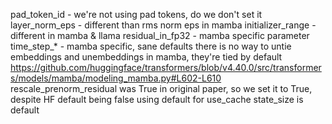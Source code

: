 pad_token_id - we're not using pad tokens, do we don't set it
layer_norm_eps - different than rms norm eps in mamba
initializer_range - different in mamba & llama
residual_in_fp32 - mamba specific parameter
time_step_* - mamba specific, sane defaults
there is no way to untie embeddings and unembeddings in mamba, they're tied by default
https://github.com/huggingface/transformers/blob/v4.40.0/src/transformers/models/mamba/modeling_mamba.py#L602-L610
rescale_prenorm_residual was True in original paper, so we set it to True, despite HF default being false
using default for use_cache
state_size is default